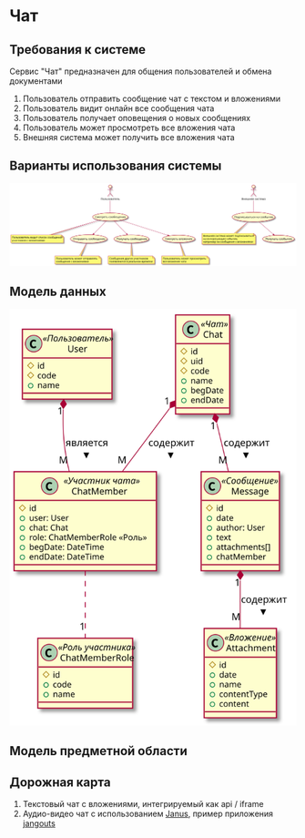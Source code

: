 # Чат

## Требования к системе
Сервис "Чат" предназначен для общения пользователей и обмена документами

1. Пользователь отправить сообщение чат с текстом и вложениями 
1. Пользователь видит онлайн все сообщения чата
1. Пользователь получает оповещения о новых сообщениях
1. Пользователь может просмотреть все вложения чата
1. Внешняя система может получить все вложения чата

## Варианты использования системы

![usecases](usecases.svg)

## Модель данных

![model](model.svg)

## Модель предметной области

## Дорожная карта

1. Текстовый чат с вложениями, интегрируемый как api / iframe
2. Аудио-видео чат с использованием [Janus](https://janus.conf.meetecho.com/docs/), пример приложения [jangouts](https://github.com/jangouts/jangouts)
